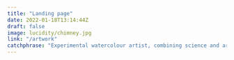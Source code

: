```yaml
---
title: "Landing page"
date: 2022-01-18T13:14:44Z
draft: false
image: lucidity/chimney.jpg
link: "/artwork"
catchphrase: "Experimental watercolour artist, combining science and art"
---
```

